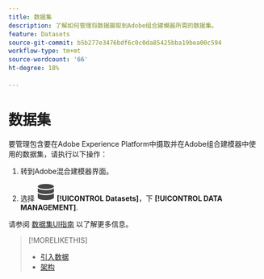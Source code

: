 ```yaml
---
title: 数据集
description: 了解如何管理将数据摄取到Adobe组合建模器所需的数据集。
feature: Datasets
source-git-commit: b5b277e3476bdf6c0c0da85425bba19bea00c594
workflow-type: tm+mt
source-wordcount: '66'
ht-degree: 18%

---
```



# 数据集

要管理包含要在Adobe Experience Platform中摄取并在Adobe组合建模器中使用的数据集，请执行以下操作：

1. 转到Adobe混合建模器界面。

1. 选择 ![数据](../assets/icons/Data.svg) **[!UICONTROL Datasets]**，下 **[!UICONTROL DATA MANAGEMENT]**.

请参阅 [数据集UI指南](https://experienceleague.adobe.com/docs/experience-platform/catalog/datasets/user-guide.html?lang=zh-Hans) 以了解更多信息。

>[!MORELIKETHIS]
>
>* [引入数据](overview.md)
>* [架构](schemas.md)
